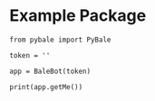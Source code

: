 # Example Package


```
from pybale import PyBale

token = ''

app = BaleBot(token)

print(app.getMe())


```